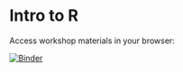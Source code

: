 # Intro to R


Access workshop materials in your browser:

[![Binder](https://mybinder.org/badge_logo.svg)](https://mybinder.org/v2/gh/wrathofquan/intro-r/HEAD)

